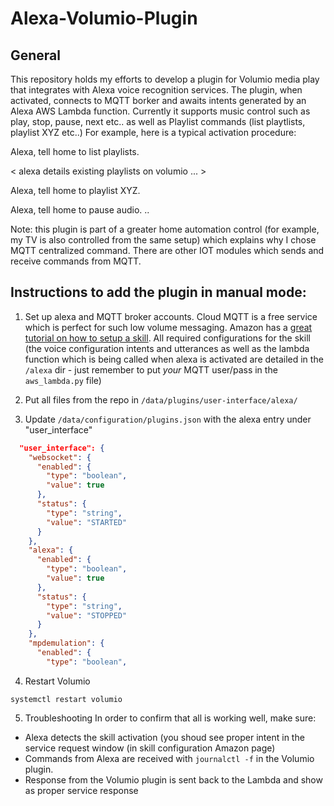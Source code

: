 # Alexa-Volumio-Plugin

## General

This repository holds my efforts to develop a plugin for Volumio media play that integrates with Alexa voice recognition services.
The plugin, when activated, connects to MQTT borker and awaits intents generated by an Alexa AWS Lambda function.
Currently it supports music control such as play, stop, pause, next etc.. as well as Playlist commands (list playtlists, playlist XYZ etc..)
For example, here is a typical activation procedure:

Alexa, tell home to list playlists.

< alexa details existing playlists on volumio ... > 

Alexa, tell home to playlist XYZ.

Alexa, tell home to pause audio.
..

Note: this plugin is part of a greater home automation control (for example, my TV is also controlled from the same setup) which explains why I chose MQTT centralized command. There are other IOT modules which sends and receive commands from MQTT.

## Instructions to add the plugin in manual mode:
1. Set up alexa and MQTT broker accounts. Cloud MQTT is a free service which is perfect for such low volume messaging. Amazon has a [great tutorial on how to setup a skill](https://developer.amazon.com/public/solutions/alexa/alexa-skills-kit/getting-started-guide).
All required configurations for the skill (the voice configuration intents and utterances as well as the lambda function which is being called when alexa is activated are detailed in the `/alexa` dir - just remember to put *your* MQTT user/pass in the `aws_lambda.py` file) 

2. Put all files from the repo in `/data/plugins/user-interface/alexa/`

3. Update `/data/configuration/plugins.json` with the alexa entry under "user_interface"

```json
  "user_interface": {
    "websocket": {
      "enabled": {
        "type": "boolean",
        "value": true
      },
      "status": {
        "type": "string",
        "value": "STARTED"
      }
    },
    "alexa": {
      "enabled": {
        "type": "boolean",
        "value": true
      },
      "status": {
        "type": "string",
        "value": "STOPPED"
      }
    },
    "mpdemulation": {
      "enabled": {
        "type": "boolean",
```

4. Restart Volumio 

`systemctl restart volumio`


5. Troubleshooting
In order to confirm that all is working well, make sure: 
- Alexa detects the skill activation (you shoud see proper intent in the service request window (in skill configuration Amazon page)
- Commands from Alexa are received with `journalctl -f` in the Volumio plugin.
- Response from the Volumio plugin is sent back to the Lambda and show as proper service response 
